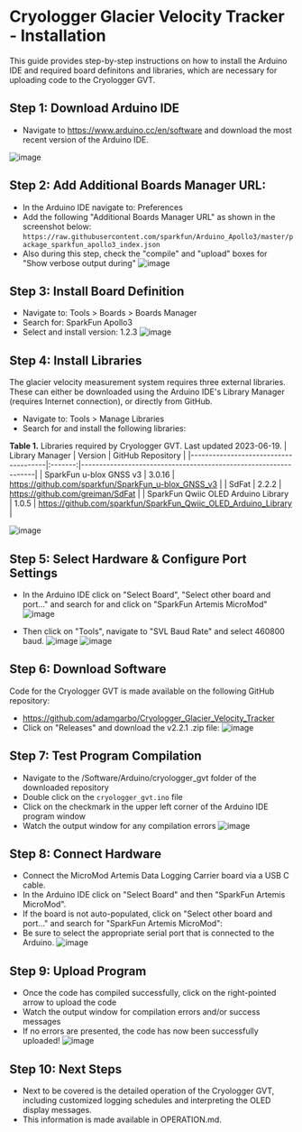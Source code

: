 # Cryologger Glacier Velocity Tracker - Installation
This guide provides step-by-step instructions on how to install the Arduino IDE and required board definitons and libraries, which are necessary for uploading code to the Cryologger GVT.

## Step 1: Download Arduino IDE  
* Navigate to https://www.arduino.cc/en/software and download the most recent version of the Arduino IDE.

![image](https://github.com/adamgarbo/cryologger-ice-tracking-beacon/assets/22924092/323c74a1-2ce1-4e39-a8eb-d39ad760a9a6)

## Step 2: Add Additional Boards Manager URL:
* In the Arduino IDE navigate to: Preferences
* Add the following "Additional Boards Manager URL" as shown in the screenshot below:
```https://raw.githubusercontent.com/sparkfun/Arduino_Apollo3/master/package_sparkfun_apollo3_index.json```
* Also during this step, check the "compile" and "upload" boxes for "Show verbose output during" 
![image](https://github.com/adamgarbo/cryologger-glacier-velocity-tracker/assets/22924092/b33cc359-42af-431e-8421-42f764a736e7)

## Step 3: Install Board Definition
* Navigate to: Tools > Boards > Boards Manager
* Search for: SparkFun Apollo3
* Select and install version: 1.2.3 
![image](https://github.com/adamgarbo/cryologger-glacier-velocity-tracker/assets/22924092/34f56a5f-723a-4ed3-9104-a4a47bd20019)

## Step 4: Install Libraries
The glacier velocity measurement system requires three external libraries. These can either be downloaded using the Arduino IDE's Library Manager (requires Internet connection), or directly from GitHub.

* Navigate to: Tools > Manage Libraries
* Search for and install the following libraries:

**Table 1.** Libraries required by Cryologger GVT. Last updated 2023-06-19.
| Library Manager                      | Version | GitHub Repository                                               |
|--------------------------------------|:-------:|-----------------------------------------------------------------|
| SparkFun u-blox GNSS v3              |  3.0.16 | https://github.com/sparkfun/SparkFun_u-blox_GNSS_v3             |
| SdFat                                |  2.2.2  | https://github.com/greiman/SdFat                                |
| SparkFun Qwiic OLED Arduino Library  |  1.0.5  | https://github.com/sparkfun/SparkFun_Qwiic_OLED_Arduino_Library |

![image](https://github.com/adamgarbo/cryologger-glacier-velocity-tracker/assets/22924092/d013db74-48f2-4171-a197-daddf3c17149)

## Step 5: Select Hardware & Configure Port Settings
* In the Arduino IDE click on "Select Board", "Select other board and port..." and search for and click on "SparkFun Artemis MicroMod"
![image](https://github.com/adamgarbo/cryologger-glacier-velocity-tracker/assets/22924092/48000d7f-53cd-4889-840e-5d7c2327e9f7)

* Then click on "Tools", navigate to "SVL Baud Rate" and select 460800 baud.
![image](https://github.com/adamgarbo/cryologger-glacier-velocity-tracker/assets/22924092/3d287a82-0d1c-4205-ae10-62b192580b16)
![image](https://github.com/adamgarbo/cryologger-glacier-velocity-tracker/assets/22924092/c38d0f96-3262-4d27-9d40-69c1cd489383)


## Step 6: Download Software
Code for the Cryologger GVT is made available on the following GitHub repository:
* https://github.com/adamgarbo/Cryologger_Glacier_Velocity_Tracker
* Click on "Releases" and download the v2.2.1 .zip file:
![image](https://user-images.githubusercontent.com/22924092/235293956-19fb44e3-4aa3-4652-9721-a310398153c5.png)

## Step 7: Test Program Compilation
* Navigate to the /Software/Arduino/cryologger_gvt folder of the downloaded repository
* Double click on the `cryologger_gvt.ino` file
* Click on the checkmark in the upper left corner of the Arduino IDE program window
* Watch the output window for any compilation errors
![image](https://github.com/adamgarbo/cryologger-glacier-velocity-tracker/assets/22924092/958a64de-168c-4bcc-8089-40b354d04dbe)

## Step 8: Connect Hardware
* Connect the MicroMod Artemis Data Logging Carrier board via a USB C cable. 
* In the Arduino IDE click on "Select Board" and then "SparkFun Artemis MicroMod".
* If the board is not auto-populated, click on "Select other board and port..." and search for "SparkFun Artemis MicroMod":
* Be sure to select the appropriate serial port that is connected to the Arduino.
![image](https://github.com/adamgarbo/cryologger-glacier-velocity-tracker/assets/22924092/ff301dea-9a29-4b84-a85e-f16959d3a2e7)

## Step 9: Upload Program
* Once the code has compiled successfully, click on the right-pointed arrow to upload the code
* Watch the output window for compilation errors and/or success messages
* If no errors are presented, the code has now been successfully uploaded!
![image](https://github.com/adamgarbo/cryologger-glacier-velocity-tracker/assets/22924092/f04429c8-bd06-4495-b4c4-73199b718b03)

## Step 10: Next Steps
* Next to be covered is the detailed operation of the Cryologger GVT, including customized logging schedules and interpreting the OLED display messages.
* This information is made available in OPERATION.md.
